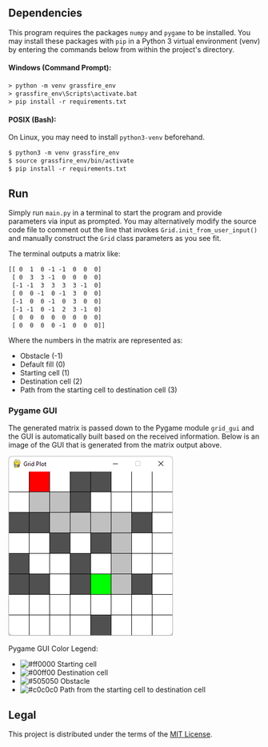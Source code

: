 Dependencies
------------
This program requires the packages `numpy` and `pygame` to be installed. You may install these packages with `pip` in a Python 3 virtual environment (venv) by entering the commands below from within the project's directory.

#### Windows (Command Prompt):
```
> python -m venv grassfire_env
> grassfire_env\Scripts\activate.bat
> pip install -r requirements.txt
```

#### POSIX (Bash):
On Linux, you may need to install `python3-venv` beforehand.
```
$ python3 -m venv grassfire_env
$ source grassfire_env/bin/activate
$ pip install -r requirements.txt
```

Run
---
Simply run `main.py` in a terminal to start the program and provide parameters via input as prompted. You may alternatively modify the source code file to comment out the line that invokes `Grid.init_from_user_input()` and manually construct the `Grid` class parameters as you see fit.

The terminal outputs a matrix like:
```
[[ 0  1  0 -1 -1  0  0  0]
 [ 0  3  3 -1  0  0  0  0]
 [-1 -1  3  3  3  3 -1  0]
 [ 0  0 -1  0 -1  3  0  0]
 [-1  0  0 -1  0  3  0  0]
 [-1 -1  0 -1  2  3 -1  0]
 [ 0  0  0  0  0  0  0  0]
 [ 0  0  0  0 -1  0  0  0]]
 ```
Where the numbers in the matrix are represented as:
* Obstacle (-1)
* Default fill (0)
* Starting cell (1)
* Destination cell (2)
* Path from the starting cell to destination cell (3)
 
### Pygame GUI
The generated matrix is passed down to the Pygame module `grid_gui` and the GUI is automatically built based on the received information. Below is an image of the GUI that is generated from the matrix output above.

![gui](/images/gui_01.png)

Pygame GUI Color Legend:
* ![#ff0000](https://via.placeholder.com/15/ff0000/000000?text=+) Starting cell
* ![#00ff00](https://via.placeholder.com/15/00ff00/000000?text=+) Destination cell
* ![#505050](https://via.placeholder.com/15/505050/000000?text=+) Obstacle
* ![#c0c0c0](https://via.placeholder.com/15/c0c0c0/000000?text=+) Path from the starting cell to destination cell

Legal
-----
This project is distributed under the terms of the [MIT License](LICENSE).
